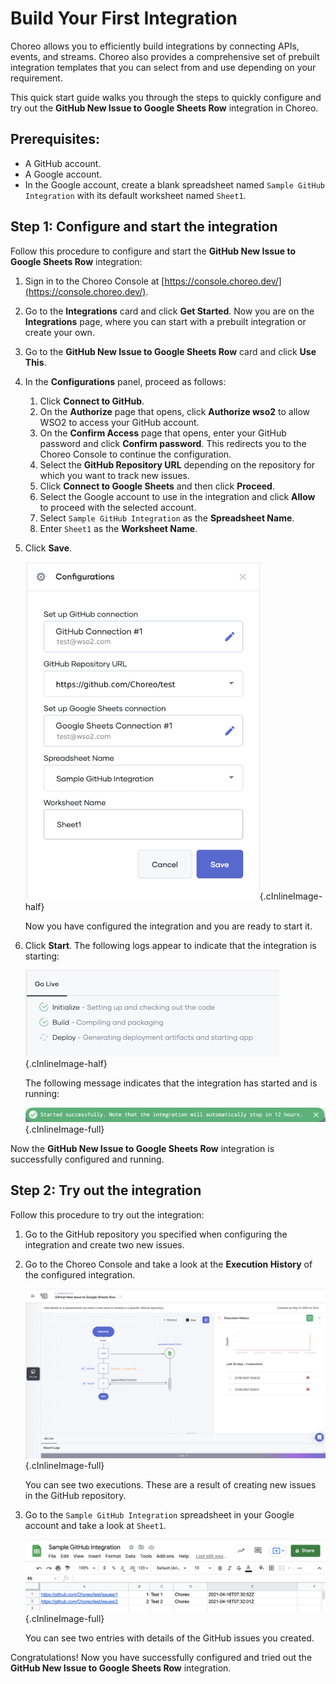 # Build Your First Integration
Choreo allows you to efficiently build integrations by connecting APIs, events, and streams. Choreo also provides a comprehensive set of prebuilt integration templates that you can select from and use depending on your requirement.

This quick start guide walks you through the steps to quickly configure and try out the **GitHub New Issue to Google Sheets Row** integration in Choreo.

## Prerequisites:
- A GitHub account.
- A Google account.
- In the Google account, create a blank spreadsheet named `Sample GitHub Integration` with its default worksheet named `Sheet1`. 

## Step 1: Configure and start the integration
Follow this procedure to configure and start the **GitHub New Issue to Google Sheets Row** integration:

1. Sign in to the Choreo Console at [https://console.choreo.dev/](https://console.choreo.dev/).
2. Go to the **Integrations** card and click **Get Started**. Now you are on the **Integrations** page, where you can start with a prebuilt integration or create your own.
3. Go to the **GitHub New Issue to Google Sheets Row** card and click **Use This**.
4. In the **Configurations** panel, proceed as follows:
    1. Click **Connect to GitHub**.
    2. On the **Authorize** page that opens, click **Authorize wso2** to allow WSO2 to access your GitHub account. 
    3. On the **Confirm Access** page that opens, enter your GitHub password and click **Confirm password**. This redirects you to the Choreo Console to continue the configuration.
    4. Select the **GitHub Repository URL** depending on the repository for which you want to track new issues.
    5. Click **Connect to Google Sheets** and then click **Proceed**.
    6. Select the Google account to use in the integration and click **Allow** to proceed with the selected account.
    7. Select `Sample GitHub Integration` as the **Spreadsheet Name**. 
    8. Enter `Sheet1` as the **Worksheet Name**.
5. Click **Save**.
 
    ![Save configuration](../assets/img/integrations/configurations-panel.png){.cInlineImage-half}
    
    Now you have configured the integration and you are ready to start it.

6. Click **Start**. 
   The following logs appear to indicate that the integration is starting:
  
    ![Starting the integration](../assets/img/integrations/integration-starting.png){.cInlineImage-half}
    
    The following message indicates that the integration has started and is running:

    ![Integration started](../assets/img/integrations/integration-started.png){.cInlineImage-full}

Now the **GitHub New Issue to Google Sheets Row** integration is successfully configured and running.

## Step 2: Try out the integration 
Follow this procedure to try out the integration:

1. Go to the GitHub repository you specified when configuring the integration and create two new issues.
2. Go to the Choreo Console and take a look at the **Execution History** of the configured integration.
 
    ![Execution history](../assets/img/integrations/execution-history.png){.cInlineImage-full}

     You can see two executions. These are a result of creating new issues in the GitHub repository.

3. Go to the `Sample GitHub Integration` spreadsheet in your Google account and take a look at `Sheet1`.
 
    ![Sample GitHub integration spreadsheet](../assets/img/integrations/spreadsheet.png){.cInlineImage-full}

     You can see two entries with details of the GitHub issues you created.

Congratulations! Now you have successfully configured and tried out the **GitHub New Issue to Google Sheets Row** integration. 

